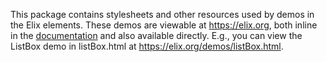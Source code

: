 This package contains stylesheets and other resources used by demos in the Elix
elements. These demos are viewable at https://elix.org, both inline in the
[documentation](https://elix.org/documentation) and also available directly.
E.g., you can view the ListBox demo in listBox.html at
https://elix.org/demos/listBox.html.
